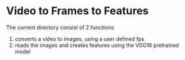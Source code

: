 # Video to Frames to Features
The current directory consist of 2 functions:
1. converts a video to images, using a user defined fps
2. reads the images and creates features using the VGG16 pretrained model 